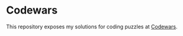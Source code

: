 # Codewars
This repository exposes my solutions for coding puzzles at [Codewars](http://www.codewars.com).
